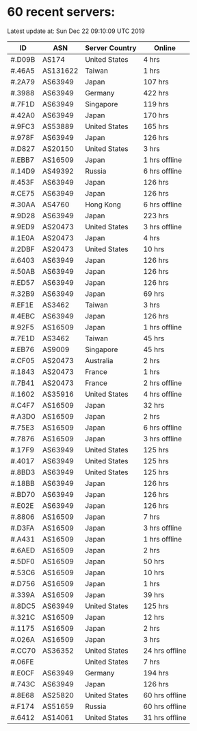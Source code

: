 # 60 recent servers:

Latest update at: Sun Dec 22 09:10:09 UTC 2019

| ID | ASN | Server Country | Online |
| -- | --- | -------------- | ------ |
| #.D09B | AS174 | United States | 4 hrs |
| #.46A5 | AS131622 | Taiwan | 1 hrs |
| #.2A79 | AS63949 | Japan | 107 hrs |
| #.3988 | AS63949 | Germany | 422 hrs |
| #.7F1D | AS63949 | Singapore | 119 hrs |
| #.42A0 | AS63949 | Japan | 170 hrs |
| #.9FC3 | AS53889 | United States | 165 hrs |
| #.978F | AS63949 | Japan | 126 hrs |
| #.D827 | AS20150 | United States | 3 hrs |
| #.EBB7 | AS16509 | Japan | 1 hrs offline |
| #.14D9 | AS49392 | Russia | 6 hrs offline |
| #.453F | AS63949 | Japan | 126 hrs |
| #.CE75 | AS63949 | Japan | 126 hrs |
| #.30AA | AS4760 | Hong Kong | 6 hrs offline |
| #.9D28 | AS63949 | Japan | 223 hrs |
| #.9ED9 | AS20473 | United States | 3 hrs offline |
| #.1E0A | AS20473 | Japan | 4 hrs |
| #.2DBF | AS20473 | United States | 10 hrs |
| #.6403 | AS63949 | Japan | 126 hrs |
| #.50AB | AS63949 | Japan | 126 hrs |
| #.ED57 | AS63949 | Japan | 126 hrs |
| #.32B9 | AS63949 | Japan | 69 hrs |
| #.EF1E | AS3462 | Taiwan | 3 hrs |
| #.4EBC | AS63949 | Japan | 126 hrs |
| #.92F5 | AS16509 | Japan | 1 hrs offline |
| #.7E1D | AS3462 | Taiwan | 45 hrs |
| #.EB76 | AS9009 | Singapore | 45 hrs |
| #.CF05 | AS20473 | Australia | 2 hrs |
| #.1843 | AS20473 | France | 1 hrs |
| #.7B41 | AS20473 | France | 2 hrs offline |
| #.1602 | AS35916 | United States | 4 hrs offline |
| #.C4F7 | AS16509 | Japan | 32 hrs |
| #.A3D0 | AS16509 | Japan | 2 hrs |
| #.75E3 | AS16509 | Japan | 6 hrs offline |
| #.7876 | AS16509 | Japan | 3 hrs offline |
| #.17F9 | AS63949 | United States | 125 hrs |
| #.4017 | AS63949 | United States | 125 hrs |
| #.8BD3 | AS63949 | United States | 125 hrs |
| #.18BB | AS63949 | Japan | 126 hrs |
| #.BD70 | AS63949 | Japan | 126 hrs |
| #.E02E | AS63949 | Japan | 126 hrs |
| #.8806 | AS16509 | Japan | 7 hrs |
| #.D3FA | AS16509 | Japan | 3 hrs offline |
| #.A431 | AS16509 | Japan | 1 hrs offline |
| #.6AED | AS16509 | Japan | 2 hrs |
| #.5DF0 | AS16509 | Japan | 50 hrs |
| #.53C6 | AS16509 | Japan | 10 hrs |
| #.D756 | AS16509 | Japan | 1 hrs |
| #.339A | AS16509 | Japan | 39 hrs |
| #.8DC5 | AS63949 | United States | 125 hrs |
| #.321C | AS16509 | Japan | 12 hrs |
| #.1175 | AS16509 | Japan | 2 hrs |
| #.026A | AS16509 | Japan | 3 hrs |
| #.CC70 | AS36352 | United States | 24 hrs offline |
| #.06FE |  | United States | 7 hrs |
| #.E0CF | AS63949 | Germany | 194 hrs |
| #.743C | AS63949 | Japan | 126 hrs |
| #.8E68 | AS25820 | United States | 60 hrs offline |
| #.F174 | AS51659 | Russia | 60 hrs offline |
| #.6412 | AS14061 | United States | 31 hrs offline |

